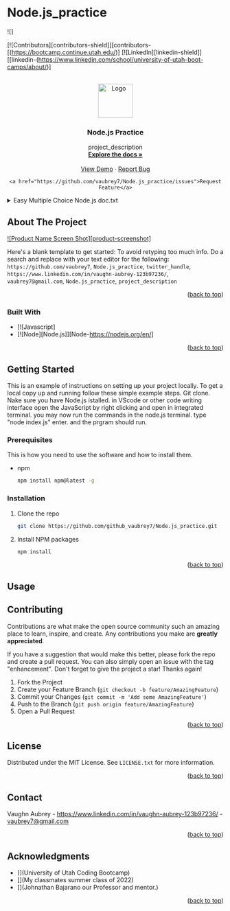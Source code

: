 # Node.js_practice
<!-- Improved compatibility of back to top link: See: https://github.com/othneildrew/Best-README-Template/pull/73 -->
<a name="readme-top"></a>
<!--
*** Thanks for checking out the Best-README-Template. If you have a suggestion
*** that would make this better, please fork the repo and create a pull request
*** or simply open an issue with the tag "enhancement".
*** Don't forget to give the project a star!
*** Thanks again! Now go create something AMAZING! :D
-->
![]

<!-- PROJECT SHIELDS -->
<!--
*** I'm using markdown "reference style" links for readability.
*** Reference links are enclosed in brackets [ ] instead of parentheses ( ).
*** See the bottom of this document for the declaration of the reference variables
*** for contributors-url, forks-url, etc. This is an optional, concise syntax you may use.
*** https://www.markdownguide.org/basic-syntax/#reference-style-links
-->
[![Contributors][contributors-shield]][contributors-[(https://bootcamp.continue.utah.edu/)]
[![LinkedIn][linkedin-shield]][[linkedin-(https://www.linkedin.com/school/university-of-utah-boot-camps/about/)]



<!-- PROJECT LOGO -->
<br />
<div align="center">
  <a href="https://github.com/github_username/repo_name">
    <img src="[images/logo.png](https://media-exp1.licdn.com/dms/image/C4E0BAQGYzBhhaPcjxg/company-logo_200_200/0/1524774885532?e=1668038400&v=beta&t=HUID-O0bYuODCbamq24Ygfrp5MYtprwHzl2ZQsPEJKI)" alt="Logo" width="80" height="80">
  </a>

<h3 align="center">Node.js Practice</h3>

  <p align="center">
    project_description
    <br />
    <a href="https://github.com/vaubrey7/Node.js_practice"><strong>Explore the docs »</strong></a>
    <br />
    <br />
    <a href="https://github.com/github_vaubrey/Node.js_practice">View Demo</a>
    ·
    <a href="https://github.com/vaubrey7/Node.js_practice/issues">Report Bug</a>
    
    <a href="https://github.com/vaubrey7/Node.js_practice/issues">Request Feature</a>
  </p>
</div>



<!-- TABLE OF CONTENTS -->
<details>
  <summary>Easy Multiple Choice Node.js doc.txt</summary>
  <ol>
    <li>
      <a href="#about-the-project">About The Project</a>
      <ul>
        <li><a href="#built-with">Built With</a></li>
      </ul>
    </li>JavaScript and run with Node.js
    <li>
      <a href="#getting-started">Getting Started</a>
      <ul>
        <li><a href="#prerequisites">Prerequisites</a></li>
        <li><a href="#installation">Installation</a></li>
      </ul>
    </li>JavaScript and Node.js
    <li><a href="#usage">Usage</a></li>
  </ol>
</details>



<!-- ABOUT THE PROJECT -->
## About The Project

[![Product Name Screen Shot][product-screenshot]](https://example.com)

Here's a blank template to get started: To avoid retyping too much info. Do a search and replace with your text editor for the following: `https://github.com/vaubrey7`, `Node.js_practice`, `twitter_handle`, `https://www.linkedin.com/in/vaughn-aubrey-123b97236/`, `vaubrey7@gmail.com`, `Node.js_practice`, `project_description`

<p align="right">(<a href="#readme-top">back to top</a>)</p>



### Built With

* [![Javascript]
* [![Node][Node.js]][Node-https://nodejs.org/en/]



<p align="right">(<a href="#readme-top">back to top</a>)</p>



<!-- GETTING STARTED -->
## Getting Started

This is an example of instructions on setting up your project locally.
To get a local copy up and running follow these simple example steps.
Git clone. 
Nake sure you have Node.js istalled. 
in VScode or other code writing interface open the JavaScript by right clicking and open in integrated terminal. 
you may now run the commands in the node.js terminal. type "node index.js" enter. 
and the prgram should run. 

### Prerequisites

This is how  you need to use the software and how to install them.
* npm
  ```sh
  npm install npm@latest -g
  ```

### Installation


1. Clone the repo
   ```sh
   git clone https://github.com/github_vaubrey7/Node.js_practice.git
   ```
3. Install NPM packages
   ```sh
   npm install
   ```

<p align="right">(<a href="#readme-top">back to top</a>)</p>



<!-- USAGE EXAMPLES -->
## Usage



<!-- CONTRIBUTING -->
## Contributing

Contributions are what make the open source community such an amazing place to learn, inspire, and create. Any contributions you make are **greatly appreciated**.

If you have a suggestion that would make this better, please fork the repo and create a pull request. You can also simply open an issue with the tag "enhancement".
Don't forget to give the project a star! Thanks again!

1. Fork the Project
2. Create your Feature Branch (`git checkout -b feature/AmazingFeature`)
3. Commit your Changes (`git commit -m 'Add some AmazingFeature'`)
4. Push to the Branch (`git push origin feature/AmazingFeature`)
5. Open a Pull Request

<p align="right">(<a href="#readme-top">back to top</a>)</p>



<!-- LICENSE -->
## License

Distributed under the MIT License. See `LICENSE.txt` for more information.

<p align="right">(<a href="#readme-top">back to top</a>)</p>



<!-- CONTACT -->
## Contact

Vaughn Aubrey - https://www.linkedin.com/in/vaughn-aubrey-123b97236/ - vaubrey7@gmail.com

<p align="right">(<a href="#readme-top">back to top</a>)</p>



<!-- ACKNOWLEDGMENTS -->
## Acknowledgments

* [](University of Utah Coding Bootcamp)
* [](My classmates summer class of 2022)
* [](Johnathan Bajarano our Professor and mentor.)

<p align="right">(<a href="#readme-top">back to top</a>)</p>




